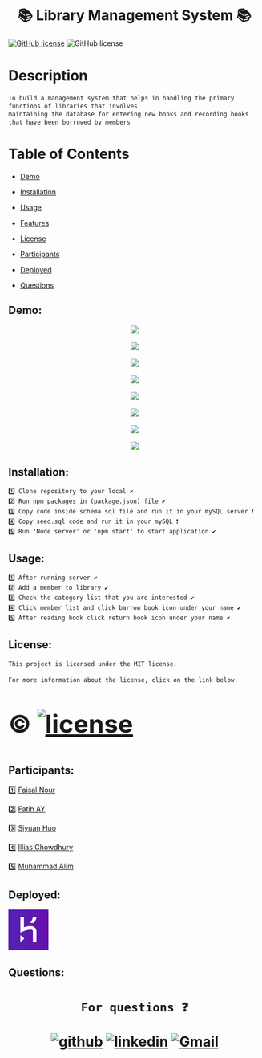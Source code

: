 
<h1 align="center", margin="2%">                     📚   Library Management System 📚</h1>

[![GitHub license](https://img.shields.io/badge/license-MIT2.0-blue.svg)][M] ![GitHub license](https://img.shields.io/badge/license-SQL2.0-green.svg)

[M]:https://opensource.org/licenses/MIT

<h1>Description</h1>

    To build a management system that helps in handling the primary functions of libraries that involves 
    maintaining the database for entering new books and recording books that have been borrowed by members


<h1> Table of Contents </h1>

* [Demo](#Demo)

* [Installation](#installation)
  
* [Usage](#usage)

* [Features](#Features)

* [License](#license)

* [Participants](#Participants)

* [Deployed](#Deployed)

* [Questions](#Questions)


## Demo:

<p align="center">
<img  src="./public/assets/img/home-page.png" >
</p>

<p align="center">
<img src="./public/assets/img/list-options.png" >
</p>

<p align="center">
<img src="./public/assets/img/add-member.png" >
</p>

<p align="center">
<img src="./public/assets/img/add-book.png" >
</p>

<p align="center">
<img src="./public/assets/img/add-category.png" >
</p>

<p align="center">
<img src="./public/assets/img/members-list.png" >
</p>

<p align="center">
<img src="./public/assets/img/available-book.png" >
</p>

<p align="center">
<img src="./public/assets/img/borrowed-book.png" >
</p>


## Installation:
    1️⃣ Clone repository to your local ✔
    2️⃣ Run npm packages in (package.json) file ✔
    3️⃣ Copy code inside schema.sql file and run it in your mySQL server ❗️
    4️⃣ Copy seed.sql code and run it in your mySQL ❗️
    5️⃣ Run 'Node server' or 'npm start' to start application ✔
    
##  Usage:
    1️⃣ After running server ✔
    2️⃣ Add a member to library ✔
    3️⃣ Check the category list that you are interested ✔   
    4️⃣ Click member list and click barrow book icon under your name ✔
    5️⃣ After reading book click return book icon under your name ✔

##  License:
    This project is licensed under the MIT license.

    For more information about the license, click on the link below.

<h1>
<div  style="font-size:50px">  

©  [![license](https://img.shields.io/badge/license-MIT-green.svg)][M]

[M]: https://opensource.org/licenses/mit

</div>

</h1>

## Participants:

1️⃣ [Faisal Nour](https://github.com/faisalsnour)

2️⃣ [Fatih AY](https://github.com/fatihay53)

3️⃣ [Siyuan Huo](https://github.com/siyuanhuo)

4️⃣ [Illias Chowdhury](https://github.com/iliasc8)

5️⃣ [Muhammad Alim](https://github.com/muhammadalim5)


## Deployed:

[![Deployed](./public/assets/img/heroku.png)][H]

[H]:https://library-management-system-lms.herokuapp.com



## Questions:
   
<h1 align="center">

     For questions ❓ 

                              
[![github](https://cloud.githubusercontent.com/assets/17016297/18839843/0e06a67a-83d2-11e6-993a-b35a182500e0.png)][1]
[![linkedin](https://cloud.githubusercontent.com/assets/17016297/18839848/0fc7e74e-83d2-11e6-8c6a-277fc9d6e067.png)][2]
[![Gmail](https://user-images.githubusercontent.com/77207167/111044783-9e02d780-8418-11eb-80c7-65c663549a9e.png)][3] 



[1]: https://github.com/fatihay53
[2]: https://www.linkedin.com/in/fatih-sultan-ay-211689181
[3]: mailto:f.sultanay@gmail.com


</h1>



